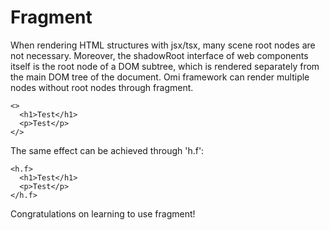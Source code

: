 # Fragment

When rendering HTML structures with jsx/tsx, many scene root nodes are not necessary. Moreover, the shadowRoot interface of web components itself is the root node of a DOM subtree, which is rendered separately from the main DOM tree of the document. Omi framework can render multiple nodes without root nodes through fragment.

```tsx
<>
  <h1>Test</h1>
  <p>Test</p>
</>
```

The same effect can be achieved through 'h.f':

```tsx
<h.f>
  <h1>Test</h1>
  <p>Test</p>
</h.f>
```

Congratulations on learning to use fragment!
